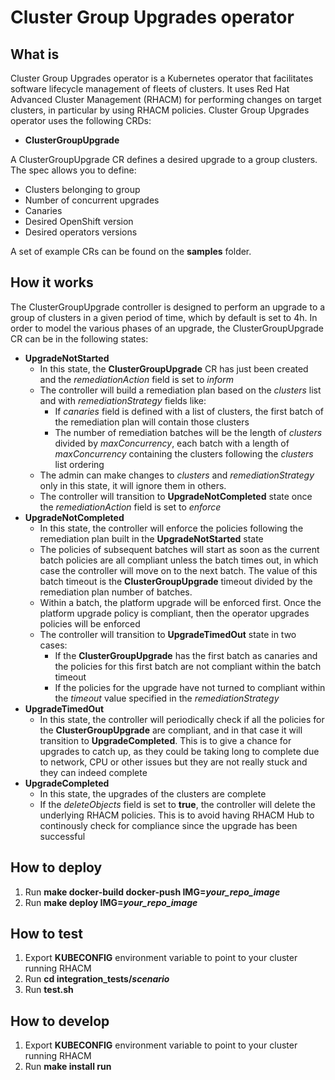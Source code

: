 # Cluster Group Upgrades operator

## What is

Cluster Group Upgrades operator is a Kubernetes operator that facilitates software lifecycle management of fleets of clusters. It uses Red Hat Advanced Cluster Management (RHACM) for performing changes on target clusters, in particular by using RHACM policies.
Cluster Group Upgrades operator uses the following CRDs:

* **ClusterGroupUpgrade**

A ClusterGroupUpgrade CR defines a desired upgrade to a group clusters.
The spec allows you to define:
* Clusters belonging to group
* Number of concurrent upgrades
* Canaries
* Desired OpenShift version
* Desired operators versions

A set of example CRs can be found on the **samples** folder.

## How it works

The ClusterGroupUpgrade controller is designed to perform an upgrade to a group of clusters
in a given period of time, which by default is set to 4h.
In order to model the various phases of an upgrade, the ClusterGroupUpgrade CR can be in the
following states:

* **UpgradeNotStarted**
  * In this state, the **ClusterGroupUpgrade** CR has just been created and the *remediationAction* field is set to *inform*
  * The controller will build a remediation plan based on the *clusters* list and with *remediationStrategy* fields like:
    * If *canaries* field is defined with a list of clusters, the first batch of the remediation plan will contain those clusters
    * The number of remediation batches will be the length of *clusters* divided by *maxConcurrency*, each batch with a length of *maxConcurrency* containing the clusters following the *clusters* list ordering
  * The admin can make changes to *clusters* and *remediationStrategy* only in this state, it will ignore them in others.
  * The controller will transition to **UpgradeNotCompleted** state once the *remediationAction* field is set to *enforce*
* **UpgradeNotCompleted**
  * In this state, the controller will enforce the policies following the remediation plan built in the **UpgradeNotStarted** state
  * The policies of subsequent batches will start as soon as the current batch policies are all compliant unless the batch times out, in which case the controller will move on to the next batch. The value of this batch timeout is the **ClusterGroupUpgrade** timeout divided by the remediation plan number of batches.
  * Within a batch, the platform upgrade will be enforced first. Once the platform upgrade policy is compliant, then the operator upgrades policies will be enforced
  * The controller will transition to **UpgradeTimedOut** state in two cases:
    * If the **ClusterGroupUpgrade** has the first batch as canaries and the policies for this first batch are not compliant within the batch timeout
    * If the policies for the upgrade have not turned to compliant within the *timeout* value specified in the *remediationStrategy*
* **UpgradeTimedOut**
  * In this state, the controller will periodically check if all the policies for the **ClusterGroupUpgrade** are compliant, and in that case it will transition to **UpgradeCompleted**. This is to give a chance for upgrades to catch up, as they could be taking long to complete due to network, CPU or other issues but they are not really stuck and they can indeed complete
* **UpgradeCompleted**
  * In this state, the upgrades of the clusters are complete
  * If the *deleteObjects* field is set to **true**, the controller will delete the underlying RHACM policies. This is to avoid having RHACM Hub to continously check for compliance since the upgrade has been successful


## How to deploy

1. Run **make docker-build docker-push IMG=*your_repo_image***
2. Run **make deploy IMG=*your_repo_image***

## How to test

1. Export **KUBECONFIG** environment variable to point to your cluster running RHACM
2. Run **cd integration_tests/*scenario***
3. Run **test.sh**

## How to develop

1. Export **KUBECONFIG** environment variable to point to your cluster running RHACM
2. Run **make install run**
